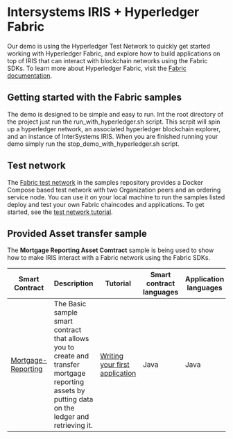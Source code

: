 [//]: # "SPDX-License-Identifier: CC-BY-4.0"

# Intersystems IRIS + Hyperledger Fabric

Our demo is using the Hyperledger Test Network to quickly get started working with Hyperledger Fabric, and explore how to build applications on top of IRIS that can interact with blockchain networks using the Fabric SDKs. To learn more about Hyperledger Fabric, visit the [Fabric documentation](https://hyperledger-fabric.readthedocs.io/en/latest).

## Getting started with the Fabric samples

The demo is designed to be simple and easy to run. Int the root directory of the project just run the run_with_hyperledger.sh script. This scrpit will spin up a hyperledger network, an associated hyperledger blockchain explorer, and an instance of InterSystems IRIS. When you are finished running your demo simply run the stop_demo_with_hyperledger.sh script.

## Test network

The [Fabric test network](test-network) in the samples repository provides a Docker Compose based test network with two
Organization peers and an ordering service node. You can use it on your local machine to run the samples listed deploy and test your own Fabric chaincodes and applications. To get started, see
the [test network tutorial](https://hyperledger-fabric.readthedocs.io/en/latest/test_network.html).

## Provided Asset transfer sample

The **Mortgage Reporting Asset Comtract** sample is being used to show how to make IRIS interact with a Fabric network using the Fabric SDKs.

|  **Smart Contract** | **Description** | **Tutorial** | **Smart contract languages** | **Application languages** |
| -----------|------------------------------|----------|---------|---------|
| [Mortgage-Reporting](mortgage-reporting) | The Basic sample smart contract that allows you to create and transfer mortgage reporting assets by putting data on the ledger and retrieving it. | [Writing your first application](https://hyperledger-fabric.readthedocs.io/en/latest/write_first_app.html) | Java | Java |


